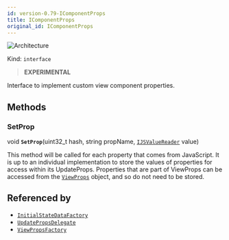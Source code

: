```yaml
---
id: version-0.79-IComponentProps
title: IComponentProps
original_id: IComponentProps
---
```


![Architecture](https://img.shields.io/badge/architecture-new_only-blue)

Kind: `interface`

> **EXPERIMENTAL**

Interface to implement custom view component properties.

## Methods
### SetProp
void **`SetProp`**(uint32_t hash, string propName, [`IJSValueReader`](IJSValueReader) value)

This method will be called for each property that comes from JavaScript.  It is up to an individual implementation to store the values of properties for access within its UpdateProps.  Properties that are part of ViewProps can be accessed from the [`ViewProps`](ViewProps) object, and so do not need to be stored.

## Referenced by
- [`InitialStateDataFactory`](InitialStateDataFactory)
- [`UpdatePropsDelegate`](UpdatePropsDelegate)
- [`ViewPropsFactory`](ViewPropsFactory)

